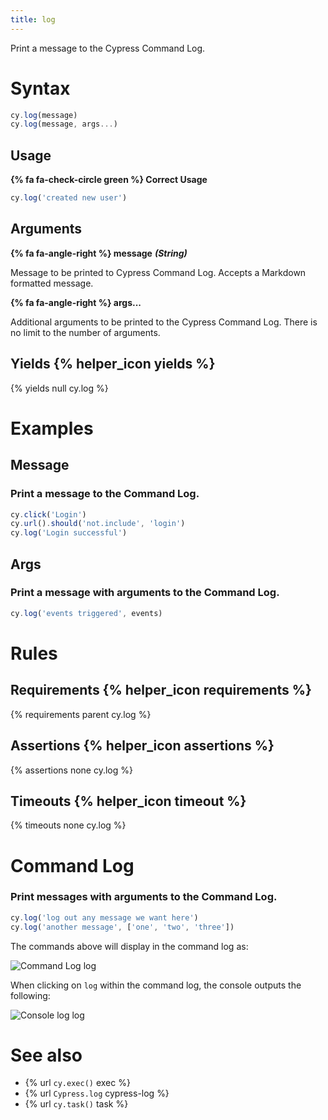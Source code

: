 ```yaml
---
title: log
---
```


Print a message to the Cypress Command Log.

# Syntax

```javascript
cy.log(message)
cy.log(message, args...)
```

## Usage

**{% fa fa-check-circle green %} Correct Usage**

```javascript
cy.log('created new user')
```

## Arguments

**{% fa fa-angle-right %} message** ***(String)***

Message to be printed to Cypress Command Log. Accepts a Markdown formatted message.

**{% fa fa-angle-right %} args...**

Additional arguments to be printed to the Cypress Command Log. There is no limit to the number of arguments.

## Yields {% helper_icon yields %}

{% yields null cy.log %}

# Examples

## Message

### Print a message to the Command Log.

```javascript
cy.click('Login')
cy.url().should('not.include', 'login')
cy.log('Login successful')
```

## Args

### Print a message with arguments to the Command Log.

```javascript
cy.log('events triggered', events)
```

# Rules

## Requirements {% helper_icon requirements %}

{% requirements parent cy.log %}

## Assertions {% helper_icon assertions %}

{% assertions none cy.log %}

## Timeouts {% helper_icon timeout %}

{% timeouts none cy.log %}

# Command Log

### Print messages with arguments to the Command Log.

```javascript
cy.log('log out any message we want here')
cy.log('another message', ['one', 'two', 'three'])
```

The commands above will display in the command log as:

![Command Log log](/img/api/log/custom-command-log-with-any-message.png)

When clicking on `log` within the command log, the console outputs the following:

![Console log log](/img/api/log/console-shows-logs-message-and-any-arguments.png)

# See also

- {% url `cy.exec()` exec %}
- {% url `Cypress.log` cypress-log %}
- {% url `cy.task()` task %}
